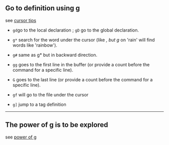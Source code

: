 ## Go to definition using g

see [cursor tips](http://vim.wikia.com/wiki/Go_to_definition_using_g)

* `gd`go to the local declaration ; `gD` go to the global declaration.
    
* `g*` search for the word under the cursor (like *, but g* on 'rain' will find words like 'rainbow').
* `g#` same as g* but in backward direction.
    
* `gg` goes to the first line in the buffer (or provide a count before the command for a specific line).
* `G` goes to the last line (or provide a count before the command for a specific line). 

* `gf` will go to the file under the cursor
    
* `g]` jump to a tag definition 
___
## The power of g is to be explored
see [power of g](http://vim.wikia.com/wiki/VimTip227)

